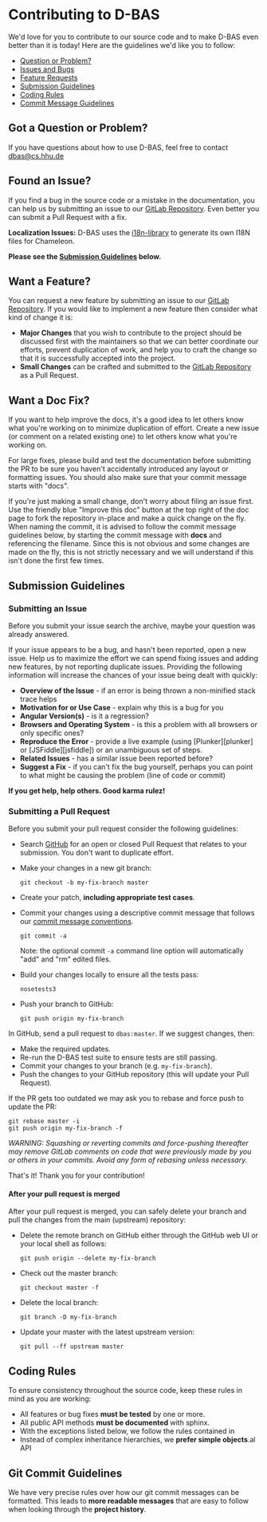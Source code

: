 # Contributing to D-BAS

We'd love for you to contribute to our source code and to make D-BAS even better than it is
today! Here are the guidelines we'd like you to follow:

 - [Question or Problem?](#question)
 - [Issues and Bugs](#issue)
 - [Feature Requests](#feature)
 - [Submission Guidelines](#submit)
 - [Coding Rules](#rules)
 - [Commit Message Guidelines](#commit)

## <a name="question"></a> Got a Question or Problem?

If you have questions about how to use D-BAS, feel free to contact dbas@cs.hhu.de

## <a name="issue"></a> Found an Issue?

If you find a bug in the source code or a mistake in the documentation, you can 
help us by submitting an issue to our 
[GitLab Repository](https://gitlab.cs.uni-duesseldorf.de/dbas/dbas/issues).
Even better you can submit a Pull Request with a fix.

**Localization Issues:** D-BAS uses the [i18n-library](https://github.com/wichert/lingua)
to generate its own I18N files for Chameleon.

**Please see the [Submission Guidelines](#submit) below.**

## <a name="feature"></a> Want a Feature?

You can request a new feature by submitting an issue to our 
[GitLab Repository](https://gitlab.cs.uni-duesseldorf.de/dbas/dbas/issues).
If you would like to implement a new feature then consider what kind of change it 
is:

* **Major Changes** that you wish to contribute to the project should be discussed 
  first with the maintainers so that we can 
  better coordinate our efforts, prevent duplication of work, and help you to 
  craft the change so that it is successfully accepted into the project.
* **Small Changes** can be crafted and submitted to the 
  [GitLab Repository](https://gitlab.cs.uni-duesseldorf.de/dbas/dbas/issues)
  as a Pull Request.


## <a name="docs"></a> Want a Doc Fix?

If you want to help improve the docs, it's a good idea to let others know what you're working on to
minimize duplication of effort. Create a new issue (or comment on a related existing one) to let
others know what you're working on.

For large fixes, please build and test the documentation before submitting the PR to be sure you
haven't accidentally introduced any layout or formatting issues. You should also make sure that your
commit message starts with "docs".

If you're just making a small change, don't worry about filing an issue first. Use the friendly blue
"Improve this doc" button at the top right of the doc page to fork the repository in-place and make
a quick change on the fly. When naming the commit, it is advised to follow the commit message
guidelines below, by starting the commit message with **docs** and referencing the filename. Since
this is not obvious and some changes are made on the fly, this is not strictly necessary and we will
understand if this isn't done the first few times.

## <a name="submit"></a> Submission Guidelines

### Submitting an Issue
Before you submit your issue search the archive, maybe your question was already answered.

If your issue appears to be a bug, and hasn't been reported, open a new issue. Help us to maximize
the effort we can spend fixing issues and adding new features, by not reporting duplicate issues.
Providing the following information will increase the chances of your issue being dealt with
quickly:

* **Overview of the Issue** - if an error is being thrown a non-minified stack trace helps
* **Motivation for or Use Case** - explain why this is a bug for you
* **Angular Version(s)** - is it a regression?
* **Browsers and Operating System** - is this a problem with all browsers or only specific ones?
* **Reproduce the Error** - provide a live example (using [Plunker][plunker] or
  [JSFiddle][jsfiddle]) or an unambiguous set of steps.
* **Related Issues** - has a similar issue been reported before?
* **Suggest a Fix** - if you can't fix the bug yourself, perhaps you can point to what might be
  causing the problem (line of code or commit)

**If you get help, help others. Good karma rulez!**

### Submitting a Pull Request
Before you submit your pull request consider the following guidelines:

* Search [GitHub](https://gitlab.cs.uni-duesseldorf.de/dbas/dbas/merge_requests)
  for an open or closed Pull Request that relates to your submission. You don't 
  want to duplicate effort.
* Make your changes in a new git branch:

    ```shell
    git checkout -b my-fix-branch master
    ```

* Create your patch, **including appropriate test cases**.
* Commit your changes using a descriptive commit message that follows our
  [commit message conventions](#commit).

    ```shell
    git commit -a
    ```
  Note: the optional commit `-a` command line option will automatically "add" and "rm" edited files.

* Build your changes locally to ensure all the tests pass:

    ```shell
    nosetests3
    ```

* Push your branch to GitHub:

    ```shell
    git push origin my-fix-branch
    ```

In GitHub, send a pull request to `dbas:master`.
If we suggest changes, then:

* Make the required updates.
* Re-run the D-BAS test suite to ensure tests are still passing.
* Commit your changes to your branch (e.g. `my-fix-branch`).
* Push the changes to your GitHub repository (this will update your Pull Request).

If the PR gets too outdated we may ask you to rebase and force push to update the PR:

```shell
git rebase master -i
git push origin my-fix-branch -f
```

_WARNING: Squashing or reverting commits and force-pushing thereafter may remove GitLab comments
on code that were previously made by you or others in your commits. Avoid any form of rebasing
unless necessary._

That's it! Thank you for your contribution!

#### After your pull request is merged

After your pull request is merged, you can safely delete your branch and pull the changes
from the main (upstream) repository:

* Delete the remote branch on GitHub either through the GitHub web UI or your local shell as follows:

    ```shell
    git push origin --delete my-fix-branch
    ```

* Check out the master branch:

    ```shell
    git checkout master -f
    ```

* Delete the local branch:

    ```shell
    git branch -D my-fix-branch
    ```

* Update your master with the latest upstream version:

    ```shell
    git pull --ff upstream master
    ```

## <a name="rules"></a> Coding Rules

To ensure consistency throughout the source code, keep these rules in mind as you are working:

* All features or bug fixes **must be tested** by one or more.
* All public API methods **must be documented** with sphinx.
* With the exceptions listed below, we follow the rules contained in
* Instead of complex inheritance hierarchies, we **prefer simple objects**.al API

## <a name="commit"></a> Git Commit Guidelines

We have very precise rules over how our git commit messages can be formatted.  This leads to **more
readable messages** that are easy to follow when looking through the **project history**.
